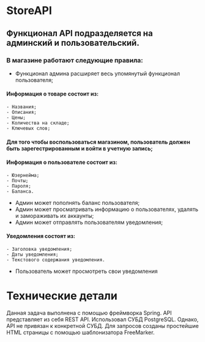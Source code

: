 # StoreAPI
## Функционал API подразделяется на админский и пользовательский.
### В магазине работают следующие правила:
- Функционал админа расширяет весь упомянутый функционал пользователя;
####  Информация о товаре состоит из:
	- Названия;
	- Описания;
	- Цены;
	- Количества на складе;
	- Ключевых слов;
#### Для того чтобы воспользоваться магазином, пользователь должен быть зарегестрированным и войти в учетную запись;
####  Информация о пользователе состоит из:
	- Юзернейма;
	- Почты;
	- Пароля;
	- Баланса.
- Админ может пополнять баланс пользователя;
- Админ может просматривать информацию о пользователях, удалять и замораживать их аккаунты;
- Админ может отправлять пользователям уведомления;
####  Уведомления состоят из:
	- Заголовка уведомления;
	- Даты уведомления;
	- Текстового содержания уведомления.
- Пользователь может просмотреть свои уведомления
# Технические детали
Данная задача выполнена с помощью фреймворка Spring.
 API представляет из себя REST API.
 Использовал СУБД PostgreSQL. Однако, API не привязан к конкретной СУБД.
 Для запросов созданы простейшие HTML страницы с помощью шаблонизатора FreeMarker.

